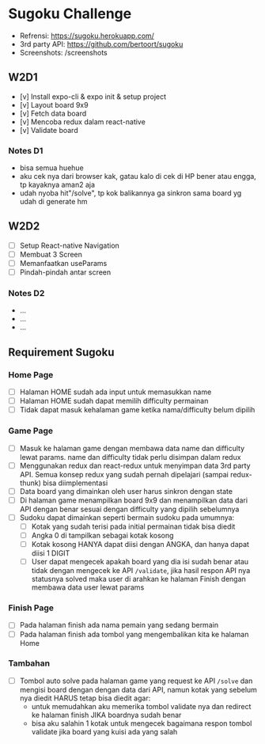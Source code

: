 # Sugoku Challenge

- Refrensi: <https://sugoku.herokuapp.com/>
- 3rd party API: <https://github.com/bertoort/sugoku>
- Screenshots: /screenshots

## W2D1

- [v] Install expo-cli & expo init & setup project
- [v] Layout board 9x9
- [v] Fetch data board
- [v] Mencoba redux dalam react-native
- [v] Validate board

### Notes D1
- bisa semua huehue
- aku cek nya dari browser kak, gatau kalo di cek di HP bener atau engga, tp kayaknya aman2 aja
- udah nyoba hit"/solve", tp kok balikannya ga sinkron sama board yg udah di generate hm

## W2D2

- [ ] Setup React-native Navigation
- [ ] Membuat 3 Screen
- [ ] Memanfaatkan useParams
- [ ] Pindah-pindah antar screen

### Notes D2

- ...
- ...
- ...

## Requirement Sugoku

### Home Page

- [ ] Halaman HOME sudah ada input untuk memasukkan name
- [ ] Halaman HOME sudah dapat memilih difficulty permainan
- [ ] Tidak dapat masuk kehalaman game ketika nama/difficulty belum dipilih

### Game Page

- [ ] Masuk ke halaman game dengan membawa data name dan difficulty lewat params. name dan difficulty tidak perlu disimpan dalam redux
- [ ] Menggunakan redux dan react-redux untuk menyimpan data 3rd party API. Semua konsep redux yang sudah pernah dipelajari (sampai redux-thunk) bisa diimplementasi
- [ ] Data board yang dimainkan oleh user harus sinkron dengan state
- [ ] Di halaman game menampilkan board 9x9 dan menampilkan data dari API dengan benar sesuai dengan difficulty yang dipilih sebelumnya
- [ ] Sudoku dapat dimainkan seperti bermain sudoku pada umumnya:
  - [ ] Kotak yang sudah terisi pada initial permainan tidak bisa diedit
  - [ ] Angka 0 di tampilkan sebagai kotak kosong
  - [ ] Kotak kosong HANYA dapat diisi dengan ANGKA, dan hanya dapat diisi 1 DIGIT
  - [ ]  User dapat mengecek apakah board yang dia isi sudah benar atau tidak dengan mengecek ke API `/validate`, jika hasil respon API nya statusnya solved maka user di arahkan ke halaman Finish dengan membawa data user lewat params

### Finish Page

- [ ] Pada halaman finish ada nama pemain yang sedang bermain
- [ ] Pada halaman finish ada tombol yang mengembalikan kita ke halaman Home

### Tambahan

- [ ] Tombol auto solve pada halaman game yang request ke API `/solve` dan mengisi board dengan dengan data dari API, namun kotak yang sebelum nya diedit HARUS tetap bisa diedit agar:
  - untuk memudahkan aku memerika tombol validate nya dan redirect ke halaman finish JIKA boardnya sudah benar
  - bisa aku salahin 1 kotak untuk mengecek bagaimana respon tombol validate jika board yang kuisi ada yang salah
